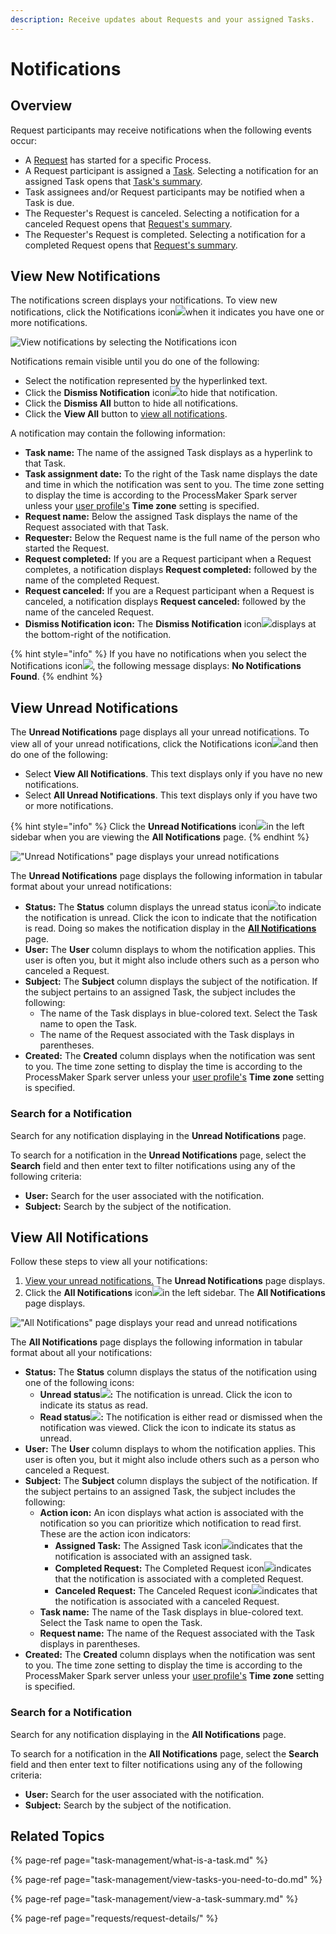 ```yaml
---
description: Receive updates about Requests and your assigned Tasks.
---
```


# Notifications

## Overview

Request participants may receive notifications when the following events occur:

* A [Request](requests/what-is-a-request.md) has started for a specific Process.
* A Request participant is assigned a [Task](task-management/what-is-a-task.md). Selecting a notification for an assigned Task opens that [Task's summary](task-management/view-a-task-summary.md#summary-for-an-assigned-task).
* Task assignees and/or Request participants may be notified when a Task is due.
* The Requester's Request is canceled. Selecting a notification for a canceled Request opens that [Request's summary](requests/request-details/summary-for-canceled-requests.md).
* The Requester's Request is completed. Selecting a notification for a completed Request opens that [Request's summary](requests/request-details/summary-for-completed-requests.md).

## View New Notifications

The notifications screen displays your notifications. To view new notifications, click the Notifications icon![](../.gitbook/assets/notification-icon-notifications.png)when it indicates you have one or more notifications.

![View notifications by selecting the Notifications icon](../.gitbook/assets/notifications-drop-down.png)

Notifications remain visible until you do one of the following:

* Select the notification represented by the hyperlinked text.
* Click the **Dismiss Notification** icon![](../.gitbook/assets/dismiss-notification-icon-notification.png)to hide that notification.
* Click the **Dismiss All** button to hide all notifications.
* Click the **View All** button to [view all notifications](notifications.md#view-all-notifications).

A notification may contain the following information:

* **Task name:** The name of the assigned Task displays as a hyperlink to that Task.
* **Task assignment date:** To the right of the Task name displays the date and time in which the notification was sent to you. The time zone setting to display the time is according to the ProcessMaker Spark server unless your [user profile's](profile-settings.md#change-your-profile-settings) **Time zone** setting is specified.
* **Request name:** Below the assigned Task displays the name of the Request associated with that Task.
* **Requester:** Below the Request name is the full name of the person who started the Request.
* **Request completed:** If you are a Request participant when a Request completes, a notification displays **Request completed:** followed by the name of the completed Request.
* **Request canceled:** If you are a Request participant when a Request is canceled, a notification displays **Request canceled:** followed by the name of the canceled Request.
* **Dismiss Notification icon:** The **Dismiss Notification** icon![](../.gitbook/assets/dismiss-notification-icon-notification.png)displays at the bottom-right of the notification.

{% hint style="info" %}
If you have no notifications when you select the Notifications icon![](../.gitbook/assets/notification-icon-notifications.png), the following message displays: **No Notifications Found**.
{% endhint %}

## View Unread Notifications

The **Unread Notifications** page displays all your unread notifications. To view all of your unread notifications, click the Notifications icon![](../.gitbook/assets/notification-icon-notifications.png)and then do one of the following:

* Select **View All Notifications**. This text displays only if you have no new notifications.
* Select **All Unread Notifications**. This text displays only if you have two or more notifications.

{% hint style="info" %}
Click the **Unread Notifications** icon![](../.gitbook/assets/unread-notifications-icon-notifications.png)in the left sidebar when you are viewing the **All Notifications** page.
{% endhint %}

![&quot;Unread Notifications&quot; page displays your unread notifications](../.gitbook/assets/all-notifications-page.png)

The **Unread Notifications** page displays the following information in tabular format about your unread notifications:

* **Status:** The **Status** column displays the unread status icon![](../.gitbook/assets/unread-notification-icon-notifications.png)to indicate the notification is unread. Click the icon to indicate that the notification is read. Doing so makes the notification display in the [**All Notifications**](notifications.md#view-all-notifications) page.
* **User:** The **User** column displays to whom the notification applies. This user is often you, but it might also include others such as a person who canceled a Request.
* **Subject:** The **Subject** column displays the subject of the notification. If the subject pertains to an assigned Task, the subject includes the following:
  * The name of the Task displays in blue-colored text. Select the Task name to open the Task.
  * The name of the Request associated with the Task displays in parentheses.
* **Created:** The **Created** column displays when the notification was sent to you. The time zone setting to display the time is according to the ProcessMaker Spark server unless your [user profile's](profile-settings.md#change-your-profile-settings) **Time zone** setting is specified.

### Search for a Notification

Search for any notification displaying in the **Unread Notifications** page.

To search for a notification in the **Unread Notifications** page, select the **Search** field and then enter text to filter notifications using any of the following criteria:

* **User:** Search for the user associated with the notification.
* **Subject:** Search by the subject of the notification.

## View All Notifications

Follow these steps to view all your notifications:

1. [View your unread notifications.](notifications.md#view-unread-notifications) The **Unread Notifications** page displays.
2. Click the **All Notifications** icon![](../.gitbook/assets/archived-processes-icon-processes.png)in the left sidebar. The **All Notifications** page displays.

![&quot;All Notifications&quot; page displays your read and unread notifications](../.gitbook/assets/all-notifications-page-notifications.png)

The **All Notifications** page displays the following information in tabular format about all your notifications:

* **Status:** The **Status** column displays the status of the notification using one of the following icons:
  * **Unread status**![](../.gitbook/assets/unread-notification-icon-notifications.png)**:** The notification is unread. Click the icon to indicate its status as read.
  * **Read status**![](../.gitbook/assets/read-notification-icon-notifications.png)**:** The notification is either read or dismissed when the notification was viewed. Click the icon to indicate its status as unread.
* **User:** The **User** column displays to whom the notification applies. This user is often you, but it might also include others such as a person who canceled a Request.
* **Subject:** The **Subject** column displays the subject of the notification. If the subject pertains to an assigned Task, the subject includes the following:
  * **Action icon:** An icon displays what action is associated with the notification so you can prioritize which notification to read first. These are the action icon indicators:
    * **Assigned Task:** The Assigned Task icon![](../.gitbook/assets/notification-action-task-icon-requests.png)indicates that the notification is associated with an assigned task.
    * **Completed Request:** The Completed Request icon![](../.gitbook/assets/notification-action-completed-request-icon-requests.png)indicates that the notification is associated with a completed Request.
    * **Canceled Request:** The Canceled Request icon![](../.gitbook/assets/notification-action-cancel-request-icon-requests.png)indicates that the notification is associated with a canceled Request.
  * **Task name:** The name of the Task displays in blue-colored text. Select the Task name to open the Task.
  * **Request name:** The name of the Request associated with the Task displays in parentheses.
* **Created:** The **Created** column displays when the notification was sent to you. The time zone setting to display the time is according to the ProcessMaker Spark server unless your [user profile's](profile-settings.md#change-your-profile-settings) **Time zone** setting is specified.

### Search for a Notification

Search for any notification displaying in the **All Notifications** page.

To search for a notification in the **All Notifications** page, select the **Search** field and then enter text to filter notifications using any of the following criteria:

* **User:** Search for the user associated with the notification.
* **Subject:** Search by the subject of the notification.

## Related Topics

{% page-ref page="task-management/what-is-a-task.md" %}

{% page-ref page="task-management/view-tasks-you-need-to-do.md" %}

{% page-ref page="task-management/view-a-task-summary.md" %}

{% page-ref page="requests/request-details/" %}

